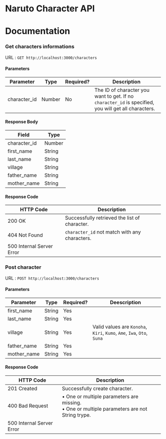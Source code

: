 # Naruto Character API

# Documentation

### Get characters informations
URL : `GET http://localhost:3000/characters`
#### Parameters
Parameter  | Type | Required? | Description
------------- | ------------- | ------------- | -------------
character_id  | Number | No | The ID of character you want to get. If no `character_id` is specified, you will get all characters.
#### Response Body
Field | Type
------------- | -------------
character_id | Number 
first_name | String
last_name | String
village | String
father_name | String
mother_name | String
#### Response Code
HTTP Code | Description
------------- | -------------
200 OK | Successfully retrieved the list of character.
404 Not Found | `character_id` not match with any characters.
500 Internal Server Error |

### Post character
URL : `POST http://localhost:3000/characters`
#### Parameters
Parameter  | Type | Required? | Deescription
------------- | ------------- | ------------- | ------------- 
first_name | String | Yes 
last_name | String | Yes
village | String | Yes | Valid values are `Konoha`, `Kiri`, `Kumo`, `Ame`, `Iwa`, `Oto`, `Suna`
father_name | String | Yes
mother_name | String | Yes
#### Response Code
HTTP Code | Description
------------- | -------------
201 Created | Successfully create character.
400 Bad Request | • One or multiple parameters are missing.<br>• One or multiple parameters are not String trype.
500 Internal Server Error |